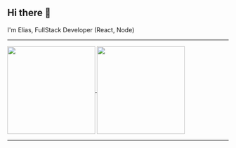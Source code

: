## Hi there 👋 
I'm Elias, FullStack Developer (React, Node)


------

<a href="https://github.com/anuraghazra/github-readme-stats">
  <img align="center" src="https://github-readme-stats.vercel.app/api?username=yatoogamii&count_private=true&show_icons=true&theme=radical&custom_title=Yatoogamii%27s%20Github%20Stats" style="max-width: 100%;" height="200em" />
</a>
<a href="https://github.com/anuraghazra/convoychat">
  <img align="center" src="https://github-readme-stats.vercel.app/api/top-langs/?username=yatoogamii&layout=compact&hide=html,css&langs_count=6" style="max-width: 100%;" height="200em" />
</a>

------
